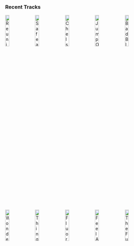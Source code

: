 ### Recent Tracks
[<img src='https://lastfm.freetls.fastly.net/i/u/300x300/9636b4b70d6a4aed99ba42859a9d3297.png' width='16%' height='16%' alt='Reunion'>](https://www.last.fm/music/m83/_/reunion)&nbsp;&nbsp;&nbsp;&nbsp;[<img src='https://lastfm.freetls.fastly.net/i/u/300x300/32a3b538e51d4d2fb0e9fe7c164b903b.png' width='16%' height='16%' alt='Safe and Sound'>](https://www.last.fm/music/capital%2bcities/_/safe%2band%2bsound)&nbsp;&nbsp;&nbsp;&nbsp;[<img src='https://lastfm.freetls.fastly.net/i/u/300x300/8ea4dad3c3614770bca41a29c2e53b3d.png' width='16%' height='16%' alt='Chelsea Dagger'>](https://www.last.fm/music/the%2bfratellis/_/chelsea%2bdagger)&nbsp;&nbsp;&nbsp;&nbsp;[<img src='https://lastfm.freetls.fastly.net/i/u/300x300/db98a3f967bd4b6b9dc86251801cce60.png' width='16%' height='16%' alt='Jump On My Shoulders'>](https://www.last.fm/music/awolnation/_/jump%2bon%2bmy%2bshoulders)&nbsp;&nbsp;&nbsp;&nbsp;[<img src='https://lastfm.freetls.fastly.net/i/u/300x300/65208a958781430ec324b8fde668ec29.png' width='16%' height='16%' alt='Bad Blood'>](https://www.last.fm/music/bastille/_/bad%2bblood)&nbsp;&nbsp;&nbsp;&nbsp;<br>[<img src='https://lastfm.freetls.fastly.net/i/u/300x300/d2bd8c03b3c240278c6cf78d5f34101e.png' width='16%' height='16%' alt='Wonderwall'>](https://www.last.fm/music/oasis/_/wonderwall)&nbsp;&nbsp;&nbsp;&nbsp;[<img src='https://lastfm.freetls.fastly.net/i/u/300x300/90a4432699af42149072e0177151108a.png' width='16%' height='16%' alt='Things We Lost in the Fire'>](https://www.last.fm/music/bastille/_/things%2bwe%2blost%2bin%2bthe%2bfire)&nbsp;&nbsp;&nbsp;&nbsp;[<img src='https://lastfm.freetls.fastly.net/i/u/300x300/705f6109de0143da8050188598fd4781.png' width='16%' height='16%' alt='Fluorescent Adolescent'>](https://www.last.fm/music/arctic%2bmonkeys/_/fluorescent%2badolescent)&nbsp;&nbsp;&nbsp;&nbsp;[<img src='https://lastfm.freetls.fastly.net/i/u/300x300/a6db79e1b3744e1a8e871cb913554258.png' width='16%' height='16%' alt='Feel Again'>](https://www.last.fm/music/onerepublic/_/feel%2bagain)&nbsp;&nbsp;&nbsp;&nbsp;[<img src='https://lastfm.freetls.fastly.net/i/u/300x300/dcd787b239c84a1ab805c282257b7663.png' width='16%' height='16%' alt='The Funeral'>](https://www.last.fm/music/band%2bof%2bhorses/_/the%2bfuneral)&nbsp;&nbsp;&nbsp;&nbsp;<br>